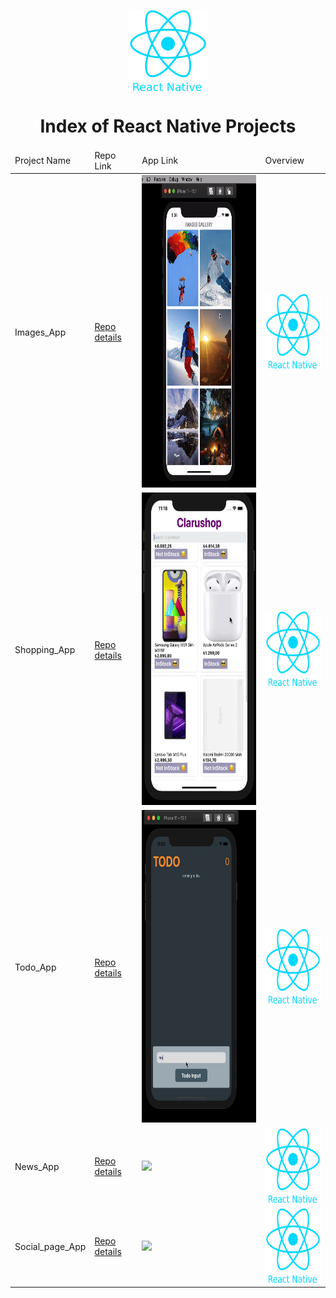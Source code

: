 <p align="center"> 
    <img align="center" src='logo_rn.png' height=130>

<h1 align="center">Index of React Native Projects</h1>
</p>
<table>
    <thead>
        <tr>
            <td>Project Name</td>
            <td>Repo Link</td>
            <td>App Link</td>
            <td>Overview</td>
        </tr>
    </thead>
    <tbody> 
    <tr>
            <td>Images_App</td>
            <td><a href="https://github.com/Meltem-Karaagac/Images_gallery_ReactNative" target="_blank"> Repo details</a></td>
            <td><img src="img/images.gif" height="500"></td>
            <td><img src='logo_rn.png'  alt="react native"  height="120"></td> 
        </tr><tr>
            <td>Shopping_App</td>
            <td><a href="https://github.com/Meltem-Karaagac/Shopping_project_ReactNative" target="_blank"> Repo details</a></td>
            <td><img src="img/shopping.gif" height="500"></td>
            <td><img src='logo_rn.png'  alt="react native" height="120"></td> 
        </tr>
        <tr>
            <td>Todo_App</td>
            <td><a href="https://github.com/Meltem-Karaagac/My_todolist_ReactNative" target="_blank"> Repo details</a></td>
            <td><img src="img/todo.gif" height="500"></td>
            <td><img src='logo_rn.png'  alt="react native"  height="120"></td> 
        </tr>
        <tr>
            <td>News_App</td>
            <td><a href="https://https://github.com/Meltem-Karaagac/News_page_ReactNative" target="_blank">Repo details</a></td>
            <td><img src="img/news_page.gif" height="500"></a></td>
            <td><img src='logo_rn.png'  alt="react native" height="120"></td> 
        </tr>
        <tr>
            <td>Social_page_App</td>
            <td><a href="https://https://github.com/Meltem-Karaagac/Social_page_ReactNative" target="_blank">Repo details</a></td>
            <td><img src="img/social_page.gif" height="500"></a></td>
            <td><img src='logo_rn.png'alt="react native" height="120"></td> 
        </tr>
        </td> 
        </tr>
    </tbody>
</table>


  



